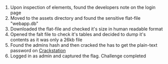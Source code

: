 
1. Upon inspection of elements, found the developers note on the login page
2. Moved to the assets directory and found the sensitive flat-file "webapp.db"
3. Downloaded the flat-file and checked it's size in human readable format
4. Opened the falt file to check it's tables and decided to dump it's contents as it was only a 26kb file 
5. Found the admins hash and then cracked the has to get the plain-text password on [Crackstation](https://crackstation.net)
6. Logged in as admin and captured the flag. Challenge completed
